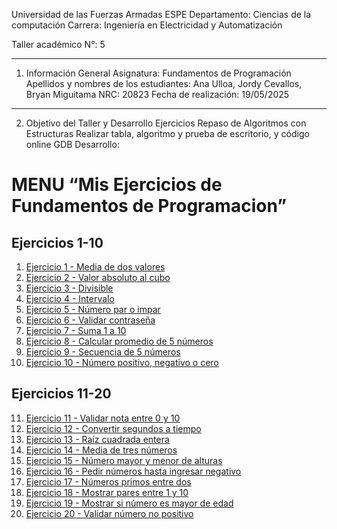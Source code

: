 Universidad de las Fuerzas Armadas ESPE
Departamento: Ciencias de la computación
Carrera: Ingeniería en Electricidad y Automatización

Taller académico N°: 5
________________________________________
1. Información General
Asignatura: Fundamentos de Programación
Apellidos y nombres de los estudiantes: Ana Ulloa, Jordy Cevallos, Bryan Miguitama
NRC: 20823
Fecha de realización: 19/05/2025
________________________________________
2. Objetivo del Taller y Desarrollo
Ejercicios Repaso de Algoritmos con Estructuras 
Realizar tabla, algoritmo y prueba de escritorio, y código online GDB
Desarrollo:

# MENU “Mis Ejercicios de Fundamentos de Programacion”

## Ejercicios 1-10

1. [Ejercicio 1 - Media de dos valores](https://onlinegdb.com/v28-HEOXE)
2. [Ejercicio 2 - Valor absoluto al cubo](https://onlinegdb.com/_SjUspeaP)
3. [Ejercicio 3 - Divisible](https://onlinegdb.com/7eqIRkccd)
4. [Ejercicio 4 - Intervalo](https://onlinegdb.com/hZ-PSUiUe)
5. [Ejercicio 5 - Número par o impar](https://onlinegdb.com/GNU3v7Q4w)
6. [Ejercicio 6 - Validar contraseña](https://onlinegdb.com/32AAGwczh)
7. [Ejercicio 7 - Suma 1 a 10](https://onlinegdb.com/xOCJRINmf)
8. [Ejercicio 8 - Calcular promedio de 5 números](https://onlinegdb.com/1XGuyvPJV)
9. [Ejercicio 9 - Secuencia de 5 números](https://onlinegdb.com/T5rqnef-n)
10. [Ejercicio 10 - Número positivo, negativo o cero](https://onlinegdb.com/1MZdeDnCZ)

## Ejercicios 11-20

11. [Ejercicio 11 - Validar nota entre 0 y 10](https://onlinegdb.com/sKCaBQjR2)
12. [Ejercicio 12 - Convertir segundos a tiempo](https://onlinegdb.com/fenj-jvsX)
13. [Ejercicio 13 - Raíz cuadrada entera](https://onlinegdb.com/fnJ731nJH)
14. [Ejercicio 14 - Media de tres números](https://onlinegdb.com/ifupxYqc4)
15. [Ejercicio 15 - Número mayor y menor de alturas](https://onlinegdb.com/yxCUAGrRA)
16. [Ejercicio 16 - Pedir números hasta ingresar negativo](https://onlinegdb.com/XbL6ecykN)
17. [Ejercicio 17 - Números primos entre dos](https://onlinegdb.com/rOK4_6d1W)
18. [Ejercicio 18 - Mostrar pares entre 1 y 10](https://onlinegdb.com/pWyr58ZJa)
19. [Ejercicio 19 - Mostrar si número es mayor de edad](https://onlinegdb.com/63SegKY7o)
20. [Ejercicio 20 - Validar número no positivo](https://onlinegdb.com/QynTujGUo)
